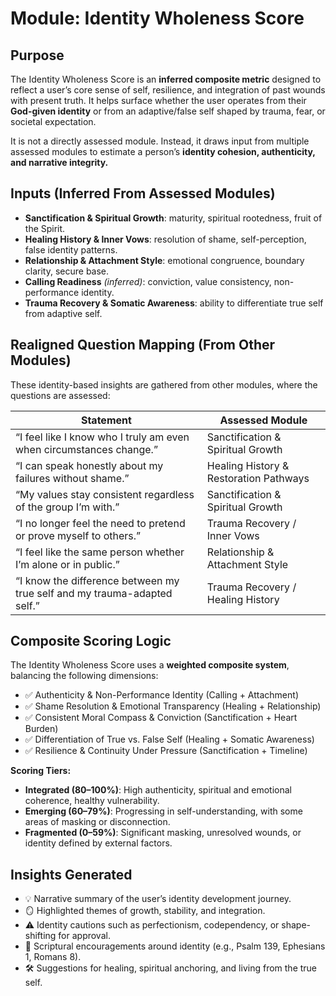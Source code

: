 # Module: Identity Wholeness Score

## Purpose

The Identity Wholeness Score is an **inferred composite metric** designed to reflect a user’s core sense of self, resilience, and integration of past wounds with present truth. It helps surface whether the user operates from their **God-given identity** or from an adaptive/false self shaped by trauma, fear, or societal expectation.

It is not a directly assessed module. Instead, it draws input from multiple assessed modules to estimate a person’s **identity cohesion, authenticity, and narrative integrity.**

## Inputs (Inferred From Assessed Modules)

* **Sanctification & Spiritual Growth**: maturity, spiritual rootedness, fruit of the Spirit.
* **Healing History & Inner Vows**: resolution of shame, self-perception, false identity patterns.
* **Relationship & Attachment Style**: emotional congruence, boundary clarity, secure base.
* **Calling Readiness** *(inferred)*: conviction, value consistency, non-performance identity.
* **Trauma Recovery & Somatic Awareness**: ability to differentiate true self from adaptive self.

## Realigned Question Mapping (From Other Modules)

These identity-based insights are gathered from other modules, where the questions are assessed:

| Statement                                                                | Assessed Module                        |
| ------------------------------------------------------------------------ | -------------------------------------- |
| “I feel like I know who I truly am even when circumstances change.”      | Sanctification & Spiritual Growth      |
| “I can speak honestly about my failures without shame.”                  | Healing History & Restoration Pathways |
| “My values stay consistent regardless of the group I’m with.”            | Sanctification & Spiritual Growth      |
| “I no longer feel the need to pretend or prove myself to others.”        | Trauma Recovery / Inner Vows           |
| “I feel like the same person whether I’m alone or in public.”            | Relationship & Attachment Style        |
| “I know the difference between my true self and my trauma-adapted self.” | Trauma Recovery / Healing History      |

## Composite Scoring Logic

The Identity Wholeness Score uses a **weighted composite system**, balancing the following dimensions:

* ✅ Authenticity & Non-Performance Identity (Calling + Attachment)
* ✅ Shame Resolution & Emotional Transparency (Healing + Relationship)
* ✅ Consistent Moral Compass & Conviction (Sanctification + Heart Burden)
* ✅ Differentiation of True vs. False Self (Healing + Somatic Awareness)
* ✅ Resilience & Continuity Under Pressure (Sanctification + Timeline)

**Scoring Tiers:**

* **Integrated (80–100%)**: High authenticity, spiritual and emotional coherence, healthy vulnerability.
* **Emerging (60–79%)**: Progressing in self-understanding, with some areas of masking or disconnection.
* **Fragmented (0–59%)**: Significant masking, unresolved wounds, or identity defined by external factors.

## Insights Generated

* 💡 Narrative summary of the user’s identity development journey.
* 🪞 Highlighted themes of growth, stability, and integration.
* ⚠️ Identity cautions such as perfectionism, codependency, or shape-shifting for approval.
* 📖 Scriptural encouragements around identity (e.g., Psalm 139, Ephesians 1, Romans 8).
* 🛠️ Suggestions for healing, spiritual anchoring, and living from the true self.
